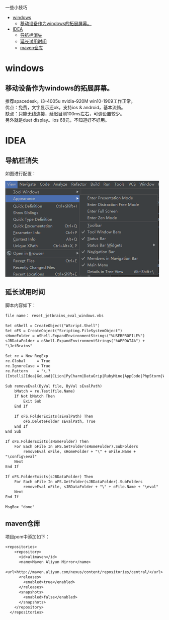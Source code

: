 一些小技巧  

- [windows](#windows)
  - [移动设备作为windows的拓展屏幕。](#移动设备作为windows的拓展屏幕)
- [IDEA](#idea)
  - [导航栏消失](#导航栏消失)
  - [延长试用时间](#延长试用时间)
  - [maven仓库](#maven仓库)

# windows  
## 移动设备作为windows的拓展屏幕。  
推荐spacedesk。i3-4005u nvidia-920M win10-1909工作正常。  
优点：免费，文字显示还ok，支持ios & android，基本流畅。  
缺点：只能无线连接，延迟目测100ms左右，可调设置较少。  
另外就是duet display。ios 68元，不知道好不好用。  


# IDEA  
##  导航栏消失  
如图进行配置：  

![image](/image/20200707001.png)

## 延长试用时间  
脚本内容如下：  
```
file name： reset_jetbrains_eval_windows.vbs

Set oShell = CreateObject("WScript.Shell")
Set oFS = CreateObject("Scripting.FileSystemObject")
sHomeFolder = oShell.ExpandEnvironmentStrings("%USERPROFILE%")
sJBDataFolder = oShell.ExpandEnvironmentStrings("%APPDATA%") + "\JetBrains"

Set re = New RegExp
re.Global     = True
re.IgnoreCase = True
re.Pattern    = "\.?(IntelliJIdea|GoLand|CLion|PyCharm|DataGrip|RubyMine|AppCode|PhpStorm|WebStorm|Rider).*"

Sub removeEval(ByVal file, ByVal sEvalPath)
	bMatch = re.Test(file.Name)
    If Not bMatch Then
		Exit Sub
	End If

	If oFS.FolderExists(sEvalPath) Then
		oFS.DeleteFolder sEvalPath, True 
	End If
End Sub

If oFS.FolderExists(sHomeFolder) Then
	For Each oFile In oFS.GetFolder(sHomeFolder).SubFolders
    	removeEval oFile, sHomeFolder + "\" + oFile.Name + "\config\eval"
	Next
End If

If oFS.FolderExists(sJBDataFolder) Then
	For Each oFile In oFS.GetFolder(sJBDataFolder).SubFolders
	    removeEval oFile, sJBDataFolder + "\" + oFile.Name + "\eval"
	Next
End If

MsgBox "done"
```
 
## maven仓库  
项目pom中添加如下：  
```
<repositories>
    <repository>
      <id>alimaven</id>
      <name>Maven Aliyun Mirror</name>
      <url>http://maven.aliyun.com/nexus/content/repositories/central/</url>
      <releases>
        <enabled>true</enabled>
      </releases>
      <snapshots>
        <enabled>false</enabled>
      </snapshots>
    </repository>
  </repositories>
  ```